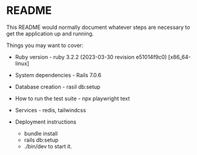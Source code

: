 # README

This README would normally document whatever steps are necessary to get the
application up and running.

Things you may want to cover:

* Ruby version - ruby 3.2.2 (2023-03-30 revision e51014f9c0) [x86_64-linux]

* System dependencies - Rails 7.0.6

* Database creation - rasil db:setup

* How to run the test suite - npx playwright text

* Services - redis, tailwindcss

* Deployment instructions
    - bundle install
    - rails db:setup
    - ./bin/dev to start it.
